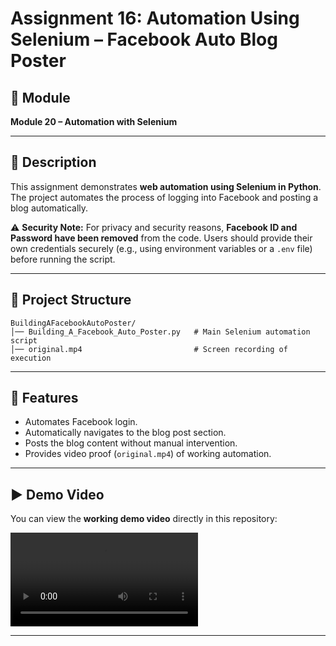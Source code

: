 # Assignment 16: Automation Using Selenium – Facebook Auto Blog Poster

## 📌 Module

**Module 20 – Automation with Selenium**

---

## 📄 Description

This assignment demonstrates **web automation using Selenium in Python**.
The project automates the process of logging into Facebook and posting a blog automatically.

⚠️ **Security Note:**
For privacy and security reasons, **Facebook ID and Password have been removed** from the code.
Users should provide their own credentials securely (e.g., using environment variables or a `.env` file) before running the script.

---

## 📂 Project Structure

```plaintext
BuildingAFacebookAutoPoster/
│── Building_A_Facebook_Auto_Poster.py   # Main Selenium automation script
│── original.mp4                         # Screen recording of execution
```

---

## 🚀 Features

* Automates Facebook login.
* Automatically navigates to the blog post section.
* Posts the blog content without manual intervention.
* Provides video proof (`original.mp4`) of working automation.

---

## ▶️ Demo Video

You can view the **working demo video** directly in this repository:

![Demo Video](.BuildingAFacebookAutoPoster/original.mp4)

---

